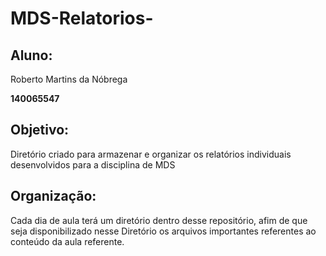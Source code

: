 # MDS-Relatorios-

## Aluno:

Roberto Martins da Nóbrega
    
**140065547**

## Objetivo:

Diretório criado para armazenar e organizar os relatórios individuais desenvolvidos para a disciplina de MDS 

## Organização:

Cada dia de aula terá um diretório dentro desse repositório, afim de que seja disponibilizado nesse Diretório os arquivos importantes referentes
ao conteúdo da aula referente.
